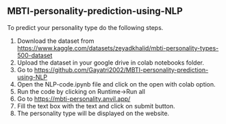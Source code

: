 ## MBTI-personality-prediction-using-NLP
To predict your personality type do the following steps.
1. Download the dataset from https://www.kaggle.com/datasets/zeyadkhalid/mbti-personality-types-500-dataset
2. Upload the dataset in your google drive in colab notebooks folder.
3. Go to https://github.com/Gayatri2002/MBTI-personality-prediction-using-NLP
4. Open the NLP-code.ipynb file and click on the open with colab option.
5. Run the code by clicking on Runtime->Run all
6. Go to https://mbti-personality.anvil.app/
7. Fill the text box with the text and click on submit button.
8. The personality type will be displayed on the website.
